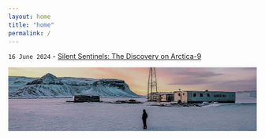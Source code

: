 ```yaml
---
layout: home
title: "home"
permalink: /
---
```


`16 June 2024` - [Silent Sentinels: The Discovery on Arctica-9](/short-story/2024-06-16-Silent-Sentinels-The-Discovery-on-Arctica-9.html)

[![Silent Sentinels: The Discovery on Arctica-9](/assets/Gemini_Generated_Image_xj44cdxj44cdxj44.jpg)](/short-story/2024-06-16-Silent-Sentinels-The-Discovery-on-Arctica-9.html)
